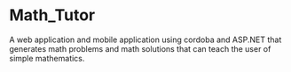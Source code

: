 # Math_Tutor
A web application and mobile application using cordoba and ASP.NET that generates math problems and math solutions that can teach the user of simple mathematics.
